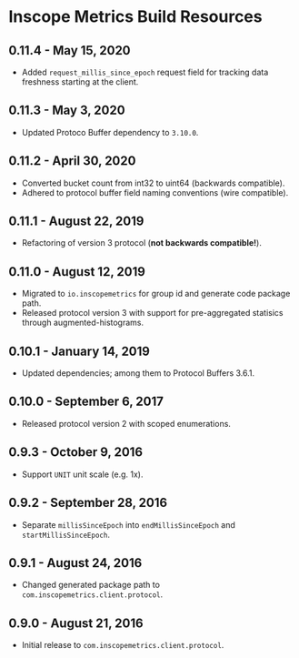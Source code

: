 Inscope Metrics Build Resources
===============================

0.11.4 - May 15, 2020
------------------------
* Added `request_millis_since_epoch` request field for tracking data freshness starting at the client.

0.11.3 - May 3, 2020
------------------------
* Updated Protoco Buffer dependency to `3.10.0`.

0.11.2 - April 30, 2020
------------------------
* Converted bucket count from int32 to uint64 (backwards compatible).
* Adhered to protocol buffer field naming conventions (wire compatible).

0.11.1 - August 22, 2019
------------------------
* Refactoring of version 3 protocol (**not backwards compatible!**).

0.11.0 - August 12, 2019
------------------------
* Migrated to `io.inscopemetrics` for group id and generate code package path.
* Released protocol version 3 with support for pre-aggregated statisics through augmented-histograms.

0.10.1 - January 14, 2019
------------------------
* Updated dependencies; among them to Protocol Buffers 3.6.1.

0.10.0 - September 6, 2017
------------------------
* Released protocol version 2 with scoped enumerations.

0.9.3 - October 9, 2016
------------------------
* Support `UNIT` unit scale (e.g. 1x).

0.9.2 - September 28, 2016
------------------------
* Separate `millisSinceEpoch` into `endMillisSinceEpoch` and `startMillisSinceEpoch`.

0.9.1 - August 24, 2016
------------------------
* Changed generated package path to `com.inscopemetrics.client.protocol`.

0.9.0 - August 21, 2016
------------------------
* Initial release to `com.inscopemetrics.client.protocol`.
